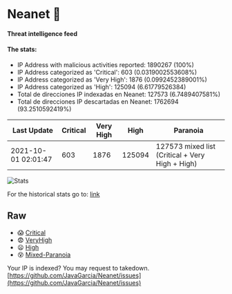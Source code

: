 # Neanet :hocho:
#### Threat intelligence feed
#### The stats:

- IP Address with malicious activities reported: 1890267 (100%)
- IP Address categorized as 'Critical':  603 (0.0319002553608%)
- IP Address categorized as 'Very High':  1876 (0.0992452389001%)
- IP Address categorized as 'High':  125094 (6.61779526384)
- Total de direcciones IP indexadas en Neanet:  127573 (6.7489407581%)
- Total de direcciones IP descartadas en Neanet:  1762694 (93.2510592419%)

| Last Update | Critical | Very High | High | Paranoia |
| --- | --- | --- | --- | --- |
| 2021-10-01 02:01:47 | 603 | 1876 | 125094 | 127573 mixed list (Critical + Very High + High)|

![Stats](https://docs.google.com/spreadsheets/d/e/2PACX-1vSnaNMIXVabIpDJjufMlzH7poXnshF3mgd8Is1g9ytUEzVsP5my4Trn8f-xkoLLQ38xpL3HtmUexLo6/pubchart?oid=501124687&format=image)

For the historical stats go to: [link](/stats.csv)
## Raw
- :scream: [Critical](https://raw.githubusercontent.com/JavaGarcia/Neanet/master/blacklists/neanet_critical.txt)
- :fearful: [VeryHigh](https://raw.githubusercontent.com/JavaGarcia/Neanet/master/blacklists/neanet_veryHigh.txtt)
- :frowning: [High](https://raw.githubusercontent.com/JavaGarcia/Neanet/master/blacklists/neanet_high.txt)
- :dizzy_face: [Mixed-Paranoia](https://raw.githubusercontent.com/JavaGarcia/Neanet/master/blacklists/neanet_all.txt)


Your IP is indexed? You may request to takedown. [https://github.com/JavaGarcia/Neanet/issues](https://github.com/JavaGarcia/Neanet/issues)
























































































































































































































































































































































































































































































































































































































































































































































































































































































































































































































































































































































































































































































































































































































































































































































































































































































































































































































































































































































































































































































































































































































































































































































































































































































































































































































































































































































































































































































































































































































































































































































































































































































































































































































































































































































































































































































































































































































































































































































































































































































































































































































































































































































































































































































































































































































































































































































































































































































































































































































































































































































































































































































































































































































































































































































































































































































































































































































































































































































































































































































































































































































































































































































































































































































































































































































































































































































































































































































































































































































































































































































































































































































































































































































































































































































































































































































































































































































































































































































































































































































































































































































































































































































































































































































































































































































































































































































































































































































































































































































































































































































































































































































































































